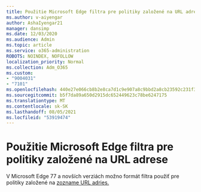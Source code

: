 ```yaml
---
title: Použitie Microsoft Edge filtra pre politiky založené na URL adrese
ms.author: v-aiyengar
author: AshaIyengar21
manager: dansimp
ms.date: 12/03/2020
ms.audience: Admin
ms.topic: article
ms.service: o365-administration
ROBOTS: NOINDEX, NOFOLLOW
localization_priority: Normal
ms.collection: Adm_O365
ms.custom:
- "9004031"
- "7101"
ms.openlocfilehash: 440e27e066cb8b2e8ca7d1c9e907a8c9bbd2a8cb23592c231f343442ff9e06d8
ms.sourcegitcommit: b5f7da89a650d2915dc652449623c78be6247175
ms.translationtype: MT
ms.contentlocale: sk-SK
ms.lasthandoff: 08/05/2021
ms.locfileid: "53919474"
---
```

# <a name="use-microsoft-edges-filter-format-for-url-list-based-policies"></a>Použitie Microsoft Edge filtra pre politiky založené na URL adrese

V Microsoft Edge 77 a novších verziách možno formát filtra použiť pre politiky založené na [zozname URL adries.](https://go.microsoft.com/fwlink/?linkid=2135179)